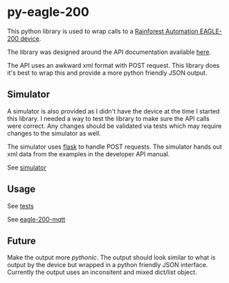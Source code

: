 # py-eagle-200

This python library is used to wrap calls to a [Rainforest Automation EAGLE-200 device](https://rainforestautomation.com/rfa-z114-eagle-200-2/).

The library was designed around the API documentation available [here](https://rainforestautomation.com/wp-content/uploads/2017/02/EAGLE-200-Local-API-Manual-v1.0.pdf).

The API uses an awkward xml format with POST request. This library does it's best to wrap this and provide a more python friendly JSON output.

## Simulator

A simulator is also provided as I didn't have the device at the time I started this library. I needed a way to test the library to make sure the API calls were correct. Any changes should be validated via tests which may require changes to the simulator as well.

The simulator uses [flask](https://flask.palletsprojects.com/en/1.1.x/) to handle POST requests. The simulator hands out xml data from the examples in the developer API manual.

See [simulator](tests/simulator/eagle200sim.py)

## Usage

See [tests](tests/test_eagle200.py)

See [eagle-200-mqtt](https://github.com/lrusak/eagle-200-mqtt)

## Future

 Make the output more _pythonic_. The output should look similar to what is output by the device but wrapped in a python friendly JSON interface. Currently the output uses an inconsitent and mixed dict/list object.
